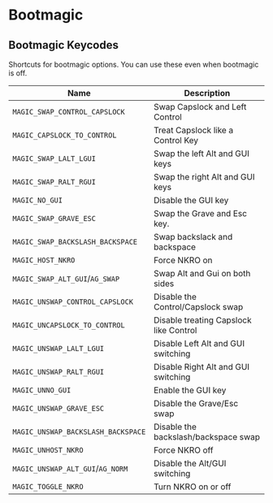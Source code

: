 # Bootmagic

<!-- FIXME: Describe the bootmagic feature here. -->

## Bootmagic Keycodes

Shortcuts for bootmagic options. You can use these even when bootmagic is off.

|Name|Description|
|----|-----------|
|`MAGIC_SWAP_CONTROL_CAPSLOCK`|Swap Capslock and Left Control|
|`MAGIC_CAPSLOCK_TO_CONTROL`|Treat Capslock like a Control Key|
|`MAGIC_SWAP_LALT_LGUI`|Swap the left Alt and GUI keys|
|`MAGIC_SWAP_RALT_RGUI`|Swap the right Alt and GUI keys|
|`MAGIC_NO_GUI`|Disable the GUI key|
|`MAGIC_SWAP_GRAVE_ESC`|Swap the Grave and Esc key.|
|`MAGIC_SWAP_BACKSLASH_BACKSPACE`|Swap backslack and backspace|
|`MAGIC_HOST_NKRO`|Force NKRO on|
|`MAGIC_SWAP_ALT_GUI`/`AG_SWAP`|Swap Alt and Gui on both sides|
|`MAGIC_UNSWAP_CONTROL_CAPSLOCK`|Disable the Control/Capslock swap|
|`MAGIC_UNCAPSLOCK_TO_CONTROL`|Disable treating Capslock like Control |
|`MAGIC_UNSWAP_LALT_LGUI`|Disable Left Alt and GUI switching|
|`MAGIC_UNSWAP_RALT_RGUI`|Disable Right Alt and GUI switching|
|`MAGIC_UNNO_GUI`|Enable the GUI key |
|`MAGIC_UNSWAP_GRAVE_ESC`|Disable the Grave/Esc swap |
|`MAGIC_UNSWAP_BACKSLASH_BACKSPACE`|Disable the backslash/backspace swap|
|`MAGIC_UNHOST_NKRO`|Force NKRO off|
|`MAGIC_UNSWAP_ALT_GUI`/`AG_NORM`|Disable the Alt/GUI switching|
|`MAGIC_TOGGLE_NKRO`|Turn NKRO on or off|
